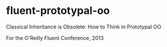 fluent-prototypal-oo
====================

Classical Inheritance is Obsolete: How to Think in Prototypal OO

For the O'Reilly Fluent Conference, 2013
